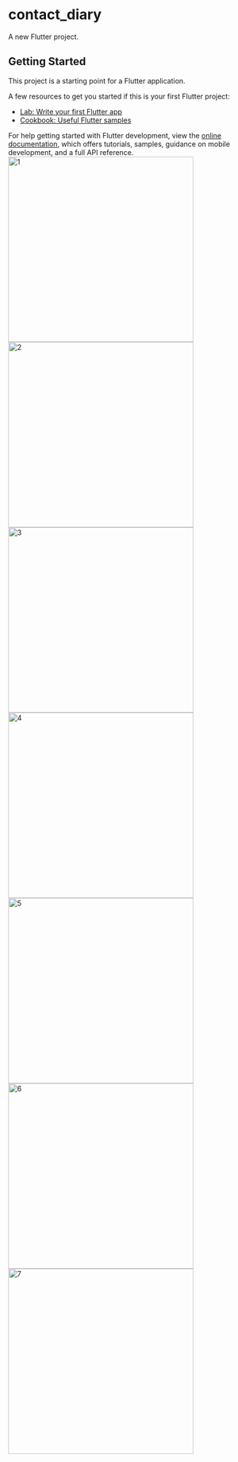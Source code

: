 # contact_diary

A new Flutter project.

## Getting Started

This project is a starting point for a Flutter application.

A few resources to get you started if this is your first Flutter project:

- [Lab: Write your first Flutter app](https://docs.flutter.dev/get-started/codelab)
- [Cookbook: Useful Flutter samples](https://docs.flutter.dev/cookbook)

For help getting started with Flutter development, view the
[online documentation](https://docs.flutter.dev/), which offers tutorials,
samples, guidance on mobile development, and a full API reference.
<img width="373" alt="1" src="https://user-images.githubusercontent.com/114163761/235059756-4d162436-5fd5-477b-a30c-6365d38f337d.PNG">
<img width="373" alt="2" src="https://user-images.githubusercontent.com/114163761/235059764-971f75ad-c46d-4e18-bc6c-94b63c416e97.PNG">
<img width="373" alt="3" src="https://user-images.githubusercontent.com/114163761/235059775-518104f5-ad3b-4d14-942c-8874925e1cc5.PNG">
<img width="373" alt="4" src="https://user-images.githubusercontent.com/114163761/235059785-62c1fe96-f115-4586-a02a-a1aa7ba414fa.PNG">
<img width="373" alt="5" src="https://user-images.githubusercontent.com/114163761/235059795-a9858460-8231-437f-8c3a-1c5cf7133642.PNG">
<img width="373" alt="6" src="https://user-images.githubusercontent.com/114163761/235059809-6200dd84-4c89-4d07-bf8f-0fa119241bca.PNG">
<img width="373" alt="7" src="https://user-images.githubusercontent.com/114163761/235059818-79042ff2-a1a7-496f-ac7e-3f3193eee839.PNG">
